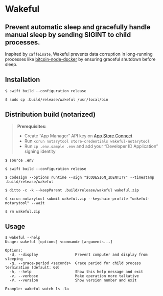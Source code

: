 # Wakeful

## Prevent automatic sleep and gracefully handle manual sleep by sending SIGINT to child processes.

Inspired by `caffeinate`, Wakeful prevents data corruption in long-running processes like [bitcoin-node-docker](https://github.com/sunknudsen/bitcoin-node-docker) by ensuring graceful shutdown before sleep.

## Installation

```console
$ swift build --configuration release

$ sudo cp .build/release/wakeful /usr/local/bin
```

## Distribution build (notarized)

> **Prerequisites:** 
> - Create “App Manager” API key on [App Store Connect](https://appstoreconnect.apple.com/access/integrations/api)
> - Run `xcrun notarytool store-credentials wakeful-notarytool`
> - Run `cp .env.sample .env` and add your “Developer ID Application” signing identity

```console
$ source .env

$ swift build --configuration release

$ codesign --options runtime --sign "$CODESIGN_IDENTITY" --timestamp .build/release/wakeful

$ ditto -c -k --keepParent .build/release/wakeful wakeful.zip

$ xcrun notarytool submit wakeful.zip --keychain-profile "wakeful-notarytool" --wait

$ rm wakeful.zip
```

## Usage

```console
$ wakeful --help
Usage: wakeful [options] <command> [arguments...]

Options:
  -d, --display                 Prevent computer and display from sleeping
  -g, --grace-period <seconds>  Grace period for child process termination (default: 60)
  -h, --help                    Show this help message and exit
  -v, --verbose                 Make operation more talkative
  -V, --version                 Show version number and exit

Example: wakeful watch ls -la

```